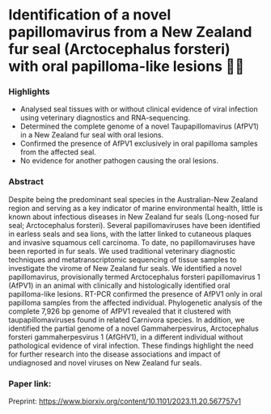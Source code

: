 # Identification of a novel papillomavirus from a New Zealand fur seal (Arctocephalus forsteri) with oral papilloma-like lesions 🦭🦠

### Highlights
-	Analysed seal tissues with or without clinical evidence of viral infection using veterinary diagnostics and RNA-sequencing.
-	Determined the complete genome of a novel Taupapillomavirus (AfPV1) in a New Zealand fur seal with oral lesions.
-	Confirmed the presence of AfPV1 exclusively in oral papilloma samples from the affected seal.
-	No evidence for another pathogen causing the oral lesions.

### Abstract
Despite being the predominant seal species in the Australian-New Zealand region and serving as a key indicator of marine environmental health, little is known about infectious diseases in New Zealand fur seals (Long-nosed fur seal; Arctocephalus forsteri). Several papillomaviruses have been identified in earless seals and sea lions, with the latter linked to cutaneous plaques and invasive squamous cell carcinoma. To date, no papillomaviruses have been reported in fur seals. We used traditional veterinary diagnostic techniques and metatranscriptomic sequencing of tissue samples to investigate the virome of New Zealand fur seals. We identified a novel papillomavirus, provisionally termed Arctocephalus forsteri papillomavirus 1 (AfPV1) in an animal with clinically and histologically identified oral papilloma-like lesions. RT-PCR confirmed the presence of AfPV1 only in oral papilloma samples from the affected individual. Phylogenetic analysis of the complete 7,926 bp genome of AfPV1 revealed that it clustered with taupapillomaviruses found in related Carnivora species. In addition, we identified the partial genome of a novel Gammaherpesvirus, Arctocephalus forsteri gammaherpesvirus 1 (AfGHV1), in a different individual without pathological evidence of viral infection. These findings highlight the need for further research into the disease associations and impact of undiagnosed and novel viruses on New Zealand fur seals.

### Paper link:
Preprint:
https://www.biorxiv.org/content/10.1101/2023.11.20.567757v1
